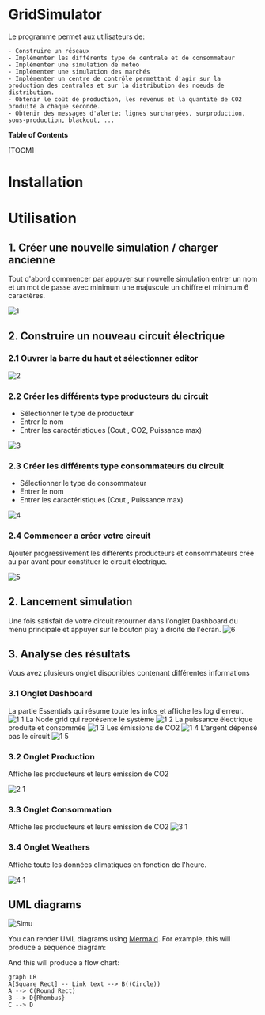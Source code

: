 # GridSimulator

Le programme permet aux utilisateurs de:

    - Construire un réseaux
    - Implémenter les différents type de centrale et de consommateur
    - Implémenter une simulation de météo
    - Implémenter une simulation des marchés
    - Implémenter un centre de contrôle permettant d'agir sur la production des centrales et sur la distribution des noeuds de distribution.
    - Obtenir le coût de production, les revenus et la quantité de CO2 produite à chaque seconde.
    - Obtenir des messages d'alerte: lignes surchargées, surproduction, sous-production, blackout, ...

**Table of Contents**

[TOCM]


# Installation
# Utilisation

## 1. Créer une nouvelle simulation / charger ancienne

Tout d'abord commencer par appuyer sur nouvelle simulation entrer un nom et un mot de passe avec minimum 
une majuscule un chiffre et minimum 6 caractères.

![1](https://user-images.githubusercontent.com/60986993/103455095-3f1f3480-4cea-11eb-8290-23461b87e070.PNG)


## 2. Construire un nouveau circuit électrique


### 2.1 Ouvrer la barre du haut et sélectionner editor

![2](https://user-images.githubusercontent.com/60986993/103455378-cf5e7900-4cec-11eb-8ec3-8b21b8db6082.PNG)

### 2.2 Créer les différents type producteurs du circuit 
- Sélectionner le type de producteur
- Entrer le nom
- Entrer les caractéristiques (Cout , CO2, Puissance max)

![3](https://user-images.githubusercontent.com/60986993/103455783-392c5200-4cf0-11eb-99b4-dde657f84760.PNG)
### 2.3 Créer les différents type consommateurs du circuit 
- Sélectionner le type de consommateur
- Entrer le nom
- Entrer les caractéristiques (Cout , Puissance max)

![4](https://user-images.githubusercontent.com/60986993/103455829-bc4da800-4cf0-11eb-99bf-f73943cc181d.PNG)

### 2.4 Commencer a créer votre circuit 
Ajouter progressivement les différents producteurs et consommateurs crée au par avant pour constituer le circuit électrique.

![5](https://user-images.githubusercontent.com/60986993/103455920-8a891100-4cf1-11eb-9024-6979a090db72.PNG)


## 2. Lancement simulation

Une fois satisfait de votre circuit retourner dans l'onglet Dashboard du menu principale et appuyer sur le bouton play a droite de l'écran.
![6](https://user-images.githubusercontent.com/60986993/103456038-a640e700-4cf2-11eb-9523-366326653590.PNG)

## 3. Analyse des résultats 

Vous avez plusieurs onglet disponibles contenant différentes informations 
### 3.1 Onglet Dashboard 
La partie Essentials qui résume toute les infos et affiche les log d'erreur.
![1 1](https://user-images.githubusercontent.com/60986993/103456259-c8d3ff80-4cf4-11eb-9e3e-e49481889cce.PNG)
La Node grid qui représente le système 
![1 2](https://user-images.githubusercontent.com/60986993/103456263-ca052c80-4cf4-11eb-9059-a88f939d8ca9.PNG)
La puissance électrique produite et consommée 
![1 3](https://user-images.githubusercontent.com/60986993/103456267-cb365980-4cf4-11eb-875b-7d10537213c9.PNG)
Les émissions de CO2
![1 4](https://user-images.githubusercontent.com/60986993/103456269-cc678680-4cf4-11eb-95e6-a7fad0116b27.PNG)
L'argent dépensé pas le circuit 
![1 5](https://user-images.githubusercontent.com/60986993/103456270-cd98b380-4cf4-11eb-8d34-1426b52eaff9.PNG)

### 3.2 Onglet Production
Affiche les producteurs et leurs émission de CO2

![2 1](https://user-images.githubusercontent.com/60986993/103456335-60395280-4cf5-11eb-84cf-fcc079432ec7.PNG)

### 3.3 Onglet Consommation
Affiche les producteurs et leurs émission de CO2
![3 1](https://user-images.githubusercontent.com/60986993/103456372-ac849280-4cf5-11eb-8d3d-081f1eb80c6a.PNG)

### 3.4 Onglet Weathers
Affiche toute les données climatiques en fonction de l'heure.

![4 1](https://user-images.githubusercontent.com/60986993/103456386-d76ee680-4cf5-11eb-8850-d1cc2aa7c6ea.PNG)




## UML diagrams

![Simu](https://user-images.githubusercontent.com/60986993/103457673-88c74980-4d01-11eb-9dfd-0bca800bc591.png)


You can render UML diagrams using [Mermaid](https://mermaidjs.github.io/). For example, this will produce a sequence diagram:


And this will produce a flow chart:

```mermaid
graph LR
A[Square Rect] -- Link text --> B((Circle))
A --> C(Round Rect)
B --> D{Rhombus}
C --> D
```
